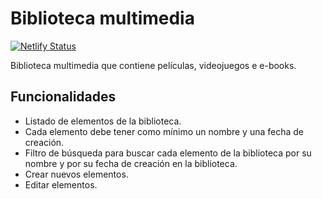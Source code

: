 # Biblioteca multimedia

[![Netlify Status](https://api.netlify.com/api/v1/badges/01b67e49-5cc4-4ecb-a4b4-bbbf447a3b49/deploy-status)](https://app.netlify.com/sites/germanfrelo-media-library/deploys)

Biblioteca multimedia que contiene películas, videojuegos e e-books.

## Funcionalidades

- Listado de elementos de la biblioteca.
- Cada elemento debe tener como mínimo un nombre y una fecha de creación.
- Filtro de búsqueda para buscar cada elemento de la biblioteca por su nombre y por su fecha de creación en la biblioteca.
- Crear nuevos elementos.
- Editar elementos.
